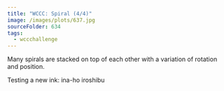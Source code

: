 ```yaml
---
title: "WCCC: Spiral (4/4)"
image: /images/plots/637.jpg
sourceFolder: 634
tags:
  - wccchallenge
---
```


Many spirals are stacked on top of each other with a variation of rotation and position.

Testing a new ink: ina-ho iroshibu
